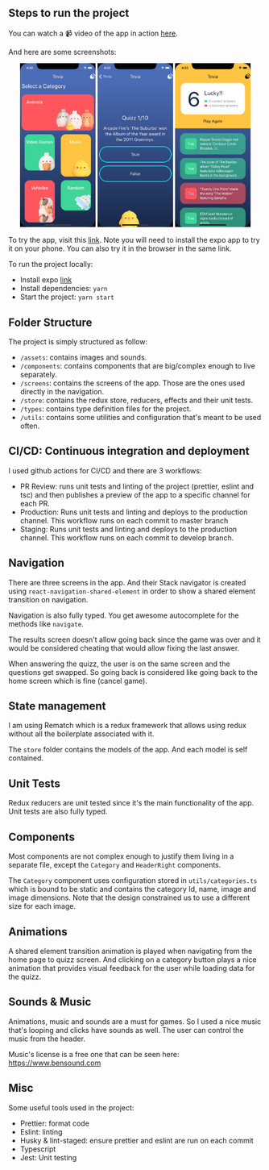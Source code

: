 ## Steps to run the project

You can watch a 📹 video of the app in action [here](https://www.loom.com/share/59045c7258d14c4bab84f15263542397).

And here are some screenshots:

<p float="left" align="middle">
  <img src="./assets/screenshots/home.jpeg" width="150" />
  <img src="./assets/screenshots/quizz.jpeg" width="150" /> 
  <img src="./assets/screenshots/results.jpeg" width="150" />
</p>

To try the app, visit this [link](https://expo.io/@haikyuu/challenge?release-channel=production). Note you will need to install the expo app to try it on your phone. You can also try it in the browser in the same link.

To run the project locally:

- Install expo [link](https://docs.expo.io/)
- Install dependencies: `yarn`
- Start the project: `yarn start`

## Folder Structure

The project is simply structured as follow:

- `/assets`: contains images and sounds.
- `/components`: contains components that are big/complex enough to live separately.
- `/screens`: contains the screens of the app. Those are the ones used directly in the navigation.
- `/store`: contains the redux store, reducers, effects and their unit tests.
- `/types`: contains type definition files for the project.
- `/utils`: contains some utilities and configuration that's meant to be used often.

## CI/CD: Continuous integration and deployment

I used github actions for CI/CD and there are 3 workflows:

- PR Review: runs unit tests and linting of the project (prettier, eslint and tsc) and then publishes a preview of the app to a specific channel for each PR.
- Production: Runs unit tests and linting and deploys to the production channel. This workflow runs on each commit to master branch
- Staging: Runs unit tests and linting and deploys to the production channel. This workflow runs on each commit to develop branch.

## Navigation

There are three screens in the app. And their Stack navigator is created using `react-navigation-shared-element` in order to show a shared element transition on navigation.

Navigation is also fully typed. You get awesome autocomplete for the methods like `navigate`.

The results screen doesn't allow going back since the game was over and it would be considered cheating that would allow fixing the last answer.

When answering the quizz, the user is on the same screen and the questions get swapped. So going back is considered like going back to the home screen which is fine (cancel game).

## State management

I am using Rematch which is a redux framework that allows using redux without all the boilerplate associated with it.

The `store` folder contains the models of the app. And each model is self contained.

## Unit Tests

Redux reducers are unit tested since it's the main functionality of the app. Unit tests are also fully typed.

## Components

Most components are not complex enough to justify them living in a separate file, except the `Category` and `HeaderRight` components.

The `Category` component uses configuration stored in `utils/categories.ts` which is bound to be static and contains the category Id, name, image and image dimensions. Note that the design constrained us to use a different size for each image.

## Animations

A shared element transition animation is played when navigating from the home page to quizz screen. And clicking on a category button plays a nice animation that provides visual feedback for the user while loading data for the quizz.

## Sounds & Music

Animations, music and sounds are a must for games. So I used a nice music that's looping and clicks have sounds as well.
The user can control the music from the header.

Music's license is a free one that can be seen here: https://www.bensound.com

## Misc

Some useful tools used in the project:

- Prettier: format code
- Eslint: linting
- Husky & lint-staged: ensure prettier and eslint are run on each commit
- Typescript
- Jest: Unit testing
